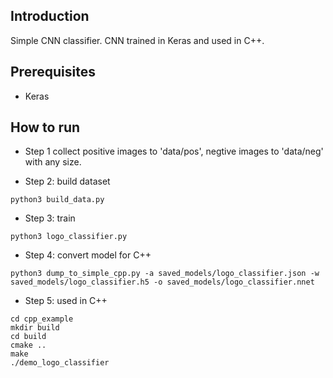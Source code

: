 ## Introduction
Simple CNN classifier. CNN trained in Keras and used in C++. 

## Prerequisites
- Keras

## How to run
- Step 1
collect positive images to 'data/pos', negtive images to 'data/neg' with any size.

- Step 2: build dataset
```
python3 build_data.py
```

- Step 3: train
```
python3 logo_classifier.py
```

- Step 4: convert model for C++
```
python3 dump_to_simple_cpp.py -a saved_models/logo_classifier.json -w saved_models/logo_classifier.h5 -o saved_models/logo_classifier.nnet
```

- Step 5: used in C++
```
cd cpp_example
mkdir build
cd build
cmake ..
make
./demo_logo_classifier
```